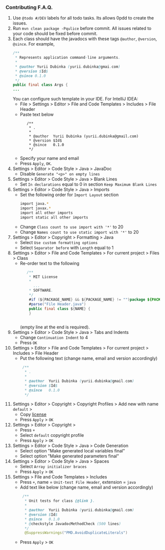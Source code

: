### Contributing F.A.Q.
1. Use `@todo #/DEV` labels for all todo tasks.
   Its allows 0pdd to create the issues.
2. Run `mvn clean package -Pqulice` before commit. 
   All issues related to your code should be fixed before commit.
3. Each class should have the javadocs with these tags `@author`, `@version`, `@since`.
   For example,
   ```java
   /**
    * Represents application command-line arguments.
    *
    * @author Yurii Dubinka (yurii.dubinka@gmai.com)
    * @version $Id$
    * @since 0.1.0
    */
   public final class Args {
   ...
   ```
   You can configure such template in your IDE.
   For IntelliJ IDEA:
   - File > Settings > Editor > File and Code Templates > Includes > File Header 
   - Paste text below
     ```
        /**
         * .
         * 
         * @author  Yurii Dubinka (yurii.dubinka@gmail.com)
         * @version $Id$
         * @since   0.1.0
         */
     ```
   - Specify your name and email
   - Press `Apply`, `OK`.  
4. Settings > Editor > Code Style > Java > JavaDoc
   - Disable `Generate "<p>" on empty lines`
5. Settings > Editor > Code Style > Java > Blank Lines
   - Set `In declarations` equal to 0 in section `Keep Maximum Blank Lines`
6. Settings > Editor > Code Style > Java > Imports
   - Set the following order for `Import Layout` section
     ```bash
     import java.*
     import javax.*
     import all other imports
     import static all other imports
     ```
   - Change `Class count to use import with '*'` to 20
   - Change `Names count to use static import with '*'` to 20
7. Settings > Editor > Сopyright > Formatting > Java
    - Select `Use custom formatting options`
    - Select `Separator before` with `Length` equal to 1
8. Settings > Editor > File and Code Templates > For current project > Files > Class
    - Re-order text to the following
   	  ```java
         /**
          * MIT License
          *
            ...
          * SOFTWARE.
          */
          #if (${PACKAGE_NAME} && ${PACKAGE_NAME} != "")package ${PACKAGE_NAME};#end
          #parse("File Header.java")
          public final class ${NAME} {
          }
       
   	  ```
   	  (empty line at the end is required).
9. Settings > Editor > Code Style > Java > Tabs and Indents
    - Change `Continuation Indent` to 4
    - Press `OK`
10. Settings > Editor > File and Code Templates > For current project > Includes > File Header
    - Put the following text (change name, email and version accordingly)
       ```java
        /**
         * .
         * 
         * @author  Yurii Dubinka (yurii.dubinka@gmail.com)
         * @version $Id$
         * @since   0.1.0
         */
       ```
11. Settings > Editor > Copyright > Copyright Profiles > Add new with name `default` > 
     - Copy [license](../LICENSE.txt) 
     - Press `Apply` > `OK`
12. Settings > Editor > Copyright > 
     - Press `+`
     - Select `default` copyright profile
     - Press `Apply` > `OK`
13. Settings > Editor > Code Style > Java > Code Generation 
     - Select option "Make generated local variables final"
     - Select option "Make generated parameters final"
14. Settings > Editor > Code Style > Java > Spaces
     - Select `Array initializer braces`
     - Press `Apply` > `OK`
15. Settings > File and Code Templates > Includes
     - Press `+`, name = `Unit-test File Header`, extension = `java`
     - Add text like below (change name, email and version accordingly)
        ```java
         /**
          * Unit tests for class {@link }.
          * 
          * @author  Yurii Dubinka (yurii.dubinka@gmail.com)
          * @version $Id$
          * @since   0.1.0
          * @checkstyle JavadocMethodCheck (500 lines)
          */
    	  @SuppressWarnings("PMD.AvoidDuplicateLiterals")
        ```
     - Press `Apply` > `OK`

